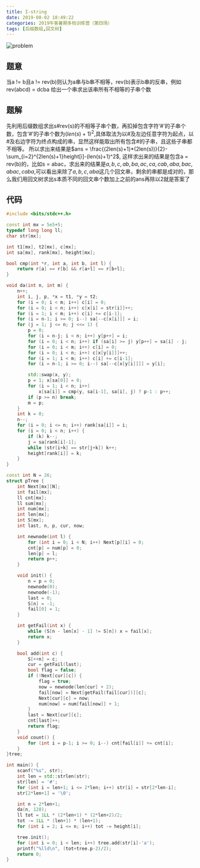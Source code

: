 ```yaml
---
title: I-string
date: 2019-08-02 18:49:22
categories: 2019牛客暑期多校训练营（第四场）
tags: [后缀数组,回文树]
---
```

![problem](problem.png)
## 题意
当a != b且a != rev(b)则认为a串与b串不相等，rev(b)表示b串的反串，例如rev(abcd) = dcba
给出一个串求出该串所有不相等的子串个数

## 题解
先利用后缀数组求出s#rev(s)的不相等子串个数，再扣掉包含字符‘#’的子串个数，包含‘#’的子串个数为$(len(s)+1)^2$,具体取法为以#及左边任意字符为起点，以#及右边字符为终点构成的串，显然这样能取出所有包含#的子串，且这些子串都不相等。
所以求出来结果是$ans = \frac{(2len(s)+1)*(2len(s))}{2}- \sum_{i=2}^{2len(s)+1}height[i]-(len(s)+1)^2$, 这样求出来的结果是包含a = rev(b)的，比如s = abac，求出来的结果是${a,b,c,ab,ba,ac,ca,cab,aba,bac,abac,caba}$,可以看出来除了${a,b,c,aba}$这几个回文串，剩余的串都是成对的，那么我们用回文树求出s本质不同的回文串个数加上之前的ans再除以2就是答案了

## 代码
```cpp
#include <bits/stdc++.h>

const int mx = 5e5+5;
typedef long long ll;
char str[mx];

int t1[mx], t2[mx], c[mx];
int sa[mx], rank[mx], height[mx];

bool cmp(int *r, int a, int b, int l) {
    return r[a] == r[b] && r[a+l] == r[b+l];
}

void da(int n, int m) {
    n++;
    int i, j, p, *x = t1, *y = t2;
    for (i = 0; i < m; i++) c[i] = 0;
    for (i = 0; i < n; i++) c[x[i] = str[i]]++;
    for (i = 1; i < m; i++) c[i] += c[i-1];
    for (i = n-1; i >= 0; i--) sa[--c[x[i]]] = i;
    for (j = 1; j <= n; j <<= 1) {
        p = 0;
        for (i = n-j; i < n; i++) y[p++] = i;
        for (i = 0; i < n; i++) if (sa[i] >= j) y[p++] = sa[i] - j;
        for (i = 0; i < m; i++) c[i] = 0;
        for (i = 0; i < n; i++) c[x[y[i]]]++;
        for (i = 1; i < m; i++) c[i] += c[i-1];
        for (i = n-1; i >= 0; i--) sa[--c[x[y[i]]]] = y[i];

        std::swap(x, y);
        p = 1; x[sa[0]] = 0;
        for (i = 1; i < n; i++)
            x[sa[i]] = cmp(y, sa[i-1], sa[i], j) ? p-1 : p++;
        if (p >= n) break;
        m = p;
    }
    int k = 0;
    n--;
    for (i = 0; i <= n; i++) rank[sa[i]] = i;
    for (i = 0; i < n; i++) {
        if (k) k--;
        j = sa[rank[i]-1];
        while (str[i+k] == str[j+k]) k++;
        height[rank[i]] = k;
    }
}

const int N = 26;
struct pTree {
    int Next[mx][N];
    int fail[mx];
    ll cnt[mx];
    ll sum[mx];
    int num[mx];
    int len[mx];
    int S[mx];
    int last, n, p, cur, now;

    int newnode(int l) {
        for (int i = 0; i < N; i++) Next[p][i] = 0;
        cnt[p] = num[p] = 0;
        len[p] = l;
        return p++;
    }

    void init() {
        n = p = 0;
        newnode(0);
        newnode(-1);
        last = 0;
        S[n] = -1;
        fail[0] = 1;
    }

    int getFail(int x) {
        while (S[n - len[x] - 1] != S[n]) x = fail[x];
        return x;
    }

    bool add(int c) {
        S[++n] = c;
        cur = getFail(last);
        bool flag = false;
        if (!Next[cur][c]) {
            flag = true;
            now = newnode(len[cur] + 2);
            fail[now] = Next[getFail(fail[cur])][c];
            Next[cur][c] = now;
            num[now] = num[fail[now]] + 1;
        }
        last = Next[cur][c];
        cnt[last]++;
        return flag;
    }
    void count() {
        for (int i = p-1; i >= 0; i--) cnt[fail[i]] += cnt[i];
    }
}tree;

int main() {
    scanf("%s", str);
    int len = std::strlen(str);
    str[len] = '#';
    for (int i = len+1; i <= 2*len; i++) str[i] = str[2*len-i];
    str[2*len+1] = '\0';

    int n = 2*len+1;
    da(n, 128);
    ll tot = 1LL * (2*len+1) * (2*len+2)/2;
    tot -= 1LL * (len+1) * (len+1);
    for (int i = 2; i <= n; i++) tot -= height[i];

    tree.init();
    for (int i = 0; i < len; i++) tree.add(str[i]-'a');
    printf("%lld\n", (tot+tree.p-2)/2);
    return 0;
}
```
